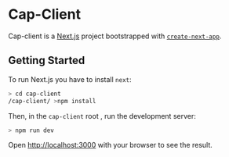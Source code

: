 # Cap-Client

Cap-client is a [Next.js](https://nextjs.org/) project bootstrapped with [`create-next-app`](https://github.com/vercel/next.js/tree/canary/packages/create-next-app).

## Getting Started

To run Next.js you have to install `next`:

```sh
> cd cap-client
/cap-client/ >npm install
```

Then, in the `cap-client` root , run the development server:

```bash
> npm run dev
```

Open [http://localhost:3000](http://localhost:3000) with your browser to see the result.
